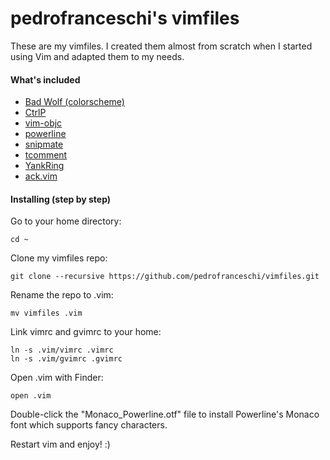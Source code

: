 pedrofranceschi's vimfiles
========

These are my vimfiles. I created them almost from scratch when I started using Vim and adapted them to my needs.

#### What's included

* [Bad Wolf (colorscheme)](http://stevelosh.com/projects/badwolf/)
* [CtrlP](https://github.com/kien/ctrlp.vim)
* [vim-objc](https://github.com/b4winckler/vim-objc)
* [powerline](https://github.com/Lokaltog/vim-powerline)
* [snipmate](https://github.com/msanders/snipmate.vim)
* [tcomment](https://github.com/tomtom/tcomment_vim)
* [YankRing](https://github.com/vim-scripts/YankRing.vim)
* [ack.vim](https://github.com/mileszs/ack.vim)

#### Installing (step by step)

Go to your home directory:

    cd ~

Clone my vimfiles repo:


    git clone --recursive https://github.com/pedrofranceschi/vimfiles.git

Rename the repo to .vim:

    mv vimfiles .vim

Link vimrc and gvimrc to your home:

    ln -s .vim/vimrc .vimrc
    ln -s .vim/gvimrc .gvimrc

Open .vim with Finder:

    open .vim

Double-click the "Monaco_Powerline.otf" file to install Powerline's Monaco font which supports fancy characters.

Restart vim and enjoy! :)

